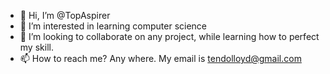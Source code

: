 - 👋 Hi, I’m @TopAspirer
- 👀 I’m interested in learning computer science
- 💞️ I’m looking to collaborate on any project, while learning how to perfect my skill. 
- 📫 How to reach me? Any where. My email is tendolloyd@gmail.com

<!---
TopAspirer/TopAspirer is a ✨ special ✨ repository because its `README.md` (this file) appears on your GitHub profile.
You can click the Preview link to take a look at your changes.
--->
